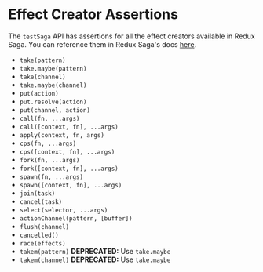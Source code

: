 # Effect Creator Assertions

The `testSaga` API has assertions for all the effect creators available in Redux
Saga. You can reference them in Redux Saga's docs
[here](http://redux-saga.github.io/redux-saga/docs/api/index.html#effect-creators).

- `take(pattern)`
- `take.maybe(pattern)`
- `take(channel)`
- `take.maybe(channel)`
- `put(action)`
- `put.resolve(action)`
- `put(channel, action)`
- `call(fn, ...args)`
- `call([context, fn], ...args)`
- `apply(context, fn, args)`
- `cps(fn, ...args)`
- `cps([context, fn], ...args)`
- `fork(fn, ...args)`
- `fork([context, fn], ...args)`
- `spawn(fn, ...args)`
- `spawn([context, fn], ...args)`
- `join(task)`
- `cancel(task)`
- `select(selector, ...args)`
- `actionChannel(pattern, [buffer])`
- `flush(channel)`
- `cancelled()`
- `race(effects)`
- `takem(pattern)` **DEPRECATED:** Use `take.maybe`
- `takem(channel)` **DEPRECATED:** Use `take.maybe`
